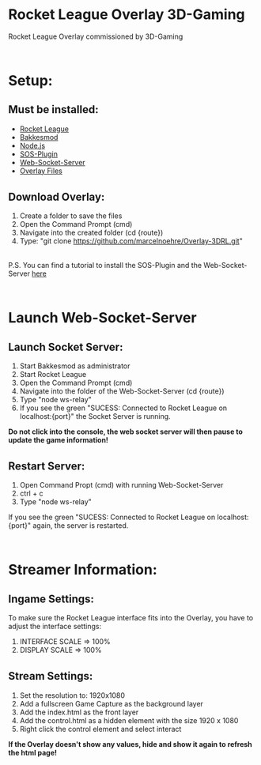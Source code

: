 # Rocket League Overlay 3D-Gaming
<p style="margin-top: 0; margin-bottom: 4rem">Rocket League Overlay commissioned by 3D-Gaming</p>

# Setup:

## Must be installed:
<ul style="margin-bottom: 2rem">
    <li><a href="https://www.rocketleague.com/">Rocket League</a></li>
    <li><a href="https://www.bakkesmod.com/">Bakkesmod</a></li>
    <li><a href="https://nodejs.org/en/">Node.js</a></li>
    <li><a href="https://gitlab.com/bakkesplugins/sos/sos-plugin">SOS-Plugin</a></li>
    <li><a href="https://gitlab.com/bakkesplugins/sos/sos-ws-relay">Web-Socket-Server</a></li>
    <li><a href="https://github.com/marcelnoehre/Overlay-3DRL.git">Overlay Files</a></li>
</ul>

## Download Overlay:
1) Create a folder to save the files
2) Open the Command Prompt (cmd)
3) Navigate into the created folder (cd {route})
4) Type: "git clone https://github.com/marcelnoehre/Overlay-3DRL.git"
<p style="margin-bottom: 2rem"></p>

<p style="margin-bottom: 4rem">
P.S. You can find a tutorial to install the SOS-Plugin and the Web-Socket-Server 
<a href="https://www.youtube.com/watch?v=QE816DBuwI4&t">here</a>
</p>

# Launch Web-Socket-Server

## Launch Socket Server:
1) Start Bakkesmod as administrator
2) Start Rocket League
3) Open the Command Prompt (cmd)
4) Navigate into the folder of the Web-Socket-Server (cd {route})
5) Type "node ws-relay" 
6) If you see the green "SUCESS: Connected to Rocket League on localhost:{port}" the Socket Server is running.

**Do not click into the console, the web socket server will then pause to update the game information!**
<p  style="margin-bottom: 2rem"></p>

## Restart Server:
1) Open Command Propt (cmd) with running Web-Socket-Server 
2) ctrl + c
3) Type "node ws-relay"
<p style="margin-bottom: 4rem">If you see the green "SUCESS: Connected to Rocket League on localhost:{port}" again, the server is restarted.</p>

# Streamer Information:

## Ingame Settings:
To make sure the Rocket League interface fits into the Overlay, you have to adjust the interface settings:
1) INTERFACE SCALE => 100%
2) DISPLAY SCALE => 100%
<p style="margin-bottom: 2rem"></p>

## Stream Settings:
1) Set the resolution to: 1920x1080
2) Add a fullscreen Game Capture as the background layer
3) Add the index.html as the front layer
4) Add the control.html as a hidden element with the size 1920 x 1080
5) Right click the control element and select interact

**If the Overlay doesn't show any values, hide and show it again to refresh the html page!**